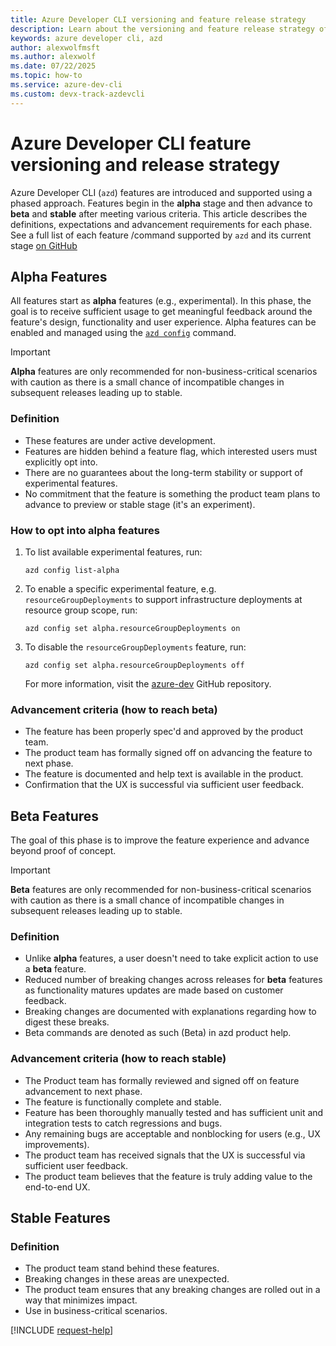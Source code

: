```yaml
---
title: Azure Developer CLI versioning and feature release strategy
description: Learn about the versioning and feature release strategy of the Azure Developer CLI
keywords: azure developer cli, azd
author: alexwolfmsft
ms.author: alexwolf
ms.date: 07/22/2025
ms.topic: how-to
ms.service: azure-dev-cli
ms.custom: devx-track-azdevcli
---
```


# Azure Developer CLI feature versioning and release strategy

Azure Developer CLI (`azd`) features are introduced and supported using a phased approach. Features begin in the **alpha** stage and then advance to **beta** and **stable** after meeting various criteria. This article describes the definitions, expectations and advancement requirements for each phase. See a full list of each feature /command supported by `azd` and its current stage [on GitHub](https://github.com/Azure/azure-dev/blob/main/cli/azd/docs/feature-stages.md)

## Alpha Features

All features start as **alpha** features (e.g., experimental). In this phase, the goal is to receive sufficient usage to get meaningful feedback around the feature's design, functionality and user experience. Alpha features can be enabled and managed using the [`azd config`](reference.md) command.

> [!IMPORTANT]
> **Alpha** features are only recommended for non-business-critical scenarios with caution as there is a small chance of incompatible changes in subsequent releases leading up to stable.

### Definition

* These features are under active development.
* Features are hidden behind a feature flag, which interested users must explicitly opt into. 
* There are no guarantees about the long-term stability or support of experimental features.
* No commitment that the feature is something the product team plans to advance to preview or stable stage (it's an experiment).

### How to opt into alpha features

1. To list available experimental features, run:

    ```azdeveloper
    azd config list-alpha
    ```

1. To enable a specific experimental feature, e.g. `resourceGroupDeployments` to support infrastructure deployments at resource group scope, run:

    ```azdeveloper
    azd config set alpha.resourceGroupDeployments on
    ```

1. To disable the `resourceGroupDeployments` feature, run:

    ```azdeveloper
    azd config set alpha.resourceGroupDeployments off
    ```

    For more information, visit the [azure-dev](https://github.com/Azure/azure-dev/blob/main/cli/azd/docs/alpha-features.md) GitHub repository.

### Advancement criteria (how to reach beta)

* The feature has been properly spec'd and approved by the product team.
* The product team has formally signed off on advancing the feature to next phase.
* The feature is documented and help text is available in the product.
* Confirmation that the UX is successful via sufficient user feedback.

## Beta Features

The goal of this phase is to improve the feature experience and advance beyond proof of concept.

> [!IMPORTANT]
> **Beta** features are only recommended for non-business-critical scenarios with caution as there is a small chance of incompatible changes in subsequent releases leading up to stable.

### Definition

* Unlike **alpha** features, a user doesn't need to take explicit action to use a **beta** feature.
* Reduced number of breaking changes across releases for **beta** features as functionality matures updates are made based on customer feedback.
* Breaking changes are documented with explanations regarding how to digest these breaks.
* Beta commands are denoted as such (Beta) in azd product help.

### Advancement criteria (how to reach stable)

* The Product team has formally reviewed and signed off on feature advancement to next phase.
* The feature is functionally complete and stable.
* Feature has been thoroughly manually tested and has sufficient unit and integration tests to catch regressions and bugs.
* Any remaining bugs are acceptable and nonblocking for users (e.g., UX improvements).
* The product team has received signals that the UX is successful via sufficient user feedback.
* The product team believes that the feature is truly adding value to the end-to-end UX.

## Stable Features

### Definition 

* The product team stand behind these features.
* Breaking changes in these areas are unexpected.
* The product team ensures that any breaking changes are rolled out in a way that minimizes impact.
* Use in business-critical scenarios.

[!INCLUDE [request-help](includes/request-help.md)]
